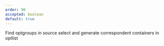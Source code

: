 ```yaml
---
order: 90
accepted: boolean
default: true
---
```

Find optgroups in source select and generate correspondent containers in optlist
